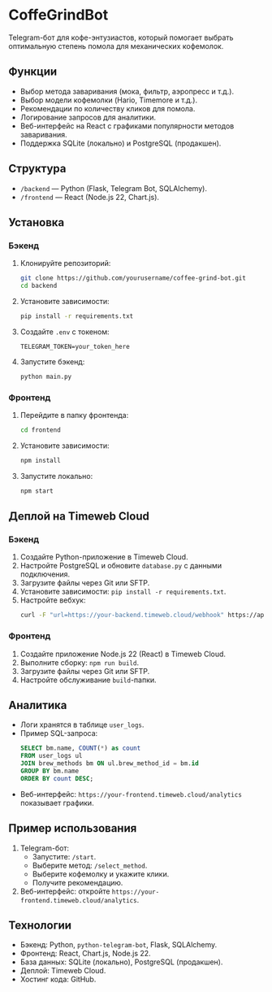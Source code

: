 # CoffeGrindBot
Telegram-бот для кофе-энтузиастов, который помогает выбрать оптимальную степень помола для механических кофемолок. 
## Функции
- Выбор метода заваривания (мока, фильтр, аэропресс и т.д.).
- Выбор модели кофемолки (Hario, Timemore и т.д.).
- Рекомендации по количеству кликов для помола.
- Логирование запросов для аналитики.
- Веб-интерфейс на React с графиками популярности методов заваривания.
- Поддержка SQLite (локально) и PostgreSQL (продакшен).

## Структура
- `/backend` — Python (Flask, Telegram Bot, SQLAlchemy).
- `/frontend` — React (Node.js 22, Chart.js).

## Установка
### Бэкенд
1. Клонируйте репозиторий:
   ```bash
   git clone https://github.com/yourusername/coffee-grind-bot.git
   cd backend
   ```
2. Установите зависимости:
   ```bash
   pip install -r requirements.txt
   ```
3. Создайте `.env` с токеном:
   ```
   TELEGRAM_TOKEN=your_token_here
   ```
4. Запустите бэкенд:
   ```bash
   python main.py
   ```

### Фронтенд
1. Перейдите в папку фронтенда:
   ```bash
   cd frontend
   ```
2. Установите зависимости:
   ```bash
   npm install
   ```
3. Запустите локально:
   ```bash
   npm start
   ```

## Деплой на Timeweb Cloud
### Бэкенд
1. Создайте Python-приложение в Timeweb Cloud.
2. Настройте PostgreSQL и обновите `database.py` с данными подключения.
3. Загрузите файлы через Git или SFTP.
4. Установите зависимости: `pip install -r requirements.txt`.
5. Настройте вебхук:
   ```bash
   curl -F "url=https://your-backend.timeweb.cloud/webhook" https://api.telegram.org/bot<YOUR_TOKEN>/setWebhook
   ```

### Фронтенд
1. Создайте приложение Node.js 22 (React) в Timeweb Cloud.
2. Выполните сборку: `npm run build`.
3. Загрузите файлы через Git или SFTP.
4. Настройте обслуживание `build`-папки.

## Аналитика
- Логи хранятся в таблице `user_logs`.
- Пример SQL-запроса:
  ```sql
  SELECT bm.name, COUNT(*) as count
  FROM user_logs ul
  JOIN brew_methods bm ON ul.brew_method_id = bm.id
  GROUP BY bm.name
  ORDER BY count DESC;
  ```
- Веб-интерфейс: `https://your-frontend.timeweb.cloud/analytics` показывает графики.

## Пример использования
1. Telegram-бот:
   - Запустите: `/start`.
   - Выберите метод: `/select_method`.
   - Выберите кофемолку и укажите клики.
   - Получите рекомендацию.
2. Веб-интерфейс: откройте `https://your-frontend.timeweb.cloud/analytics`.

## Технологии
- Бэкенд: Python, `python-telegram-bot`, Flask, SQLAlchemy.
- Фронтенд: React, Chart.js, Node.js 22.
- База данных: SQLite (локально), PostgreSQL (продакшен).
- Деплой: Timeweb Cloud.
- Хостинг кода: GitHub.
